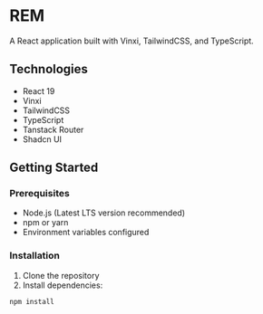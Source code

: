 # REM

A React application built with Vinxi, TailwindCSS, and TypeScript.

## Technologies

- React 19
- Vinxi
- TailwindCSS
- TypeScript
- Tanstack Router
- Shadcn UI

## Getting Started

### Prerequisites

- Node.js (Latest LTS version recommended)
- npm or yarn
- Environment variables configured 
### Installation

1. Clone the repository
2. Install dependencies:
```bash
npm install
